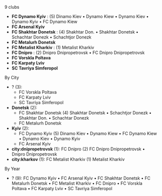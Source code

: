 9 clubs

- **FC Dynamo Kyiv** : (5) Dinamo Kiev • Dynamo Kiew • Dynamo Kiev • Dynamo Kyiv • FC Dynamo Kiew
- **FC Arsenal Kyiv**
- **FC Shakhtar Donetsk** : (4) Shakhtar Don. • Shakhtar Donetsk • Schachtar Donezk • Schachtjor Donezk
- **FC Metalurh Donetsk**
- **FC Metalist Kharkiv** : (1) Metalist Kharkiv
- **FC Dnipro** : (2) Dnipro Dnipropetrovsk • FC Dnipro Dnipropetrovsk
- **FC Vorskla Poltava**
- **FC Karpaty Lviv**
- **SC Tavriya Simferopol**




By City

- ? (3): 
  - FC Vorskla Poltava 
  - FC Karpaty Lviv 
  - SC Tavriya Simferopol 
- **Donetsk** (2): 
  - FC Shakhtar Donetsk  (4) Shakhtar Donetsk • Schachtjor Donezk • Shakhtar Don. • Schachtar Donezk
  - FC Metalurh Donetsk 
- **Kyiv** (2): 
  - FC Dynamo Kyiv  (5) Dinamo Kiev • Dynamo Kiew • FC Dynamo Kiew • Dynamo Kiev • Dynamo Kyiv
  - FC Arsenal Kyiv 
- **city:dnipropetrovsk** (1): FC Dnipro  (2) FC Dnipro Dnipropetrovsk • Dnipro Dnipropetrovsk
- **city:kharkov** (1): FC Metalist Kharkiv  (1) Metalist Kharkiv




By Year

- ? (9):   FC Dynamo Kyiv • FC Arsenal Kyiv • FC Shakhtar Donetsk • FC Metalurh Donetsk • FC Metalist Kharkiv • FC Dnipro • FC Vorskla Poltava • FC Karpaty Lviv • SC Tavriya Simferopol


